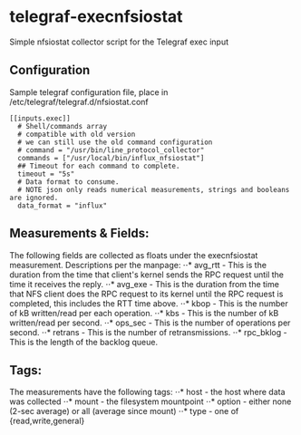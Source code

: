 # telegraf-execnfsiostat
Simple nfsiostat collector script for the Telegraf exec input
## Configuration
Sample telegraf configuration file, place in /etc/telegraf/telegraf.d/nfsiostat.conf

```
[[inputs.exec]]
  # Shell/commands array
  # compatible with old version
  # we can still use the old command configuration
  # command = "/usr/bin/line_protocol_collector"
  commands = ["/usr/local/bin/influx_nfsiostat"]
  ## Timeout for each command to complete.
  timeout = "5s"
  # Data format to consume.
  # NOTE json only reads numerical measurements, strings and booleans are ignored.
  data_format = "influx"
```
## Measurements & Fields:
The following fields are collected as floats under the execnfsiostat measurement. Descriptions per the manpage:
⋅⋅* avg_rtt - This is the duration from the time that client's kernel sends the RPC request until the time it receives the reply.
⋅⋅* avg_exe - This is the duration from the time that NFS client does the RPC request to its kernel until the RPC request is completed, this includes the RTT time above.
⋅⋅* kbop - This is the number of kB written/read per each operation.
⋅⋅* kbs - This is the number of kB written/read per second.
⋅⋅* ops_sec - This is the number of operations per second.
⋅⋅* retrans - This is the number of retransmissions.
⋅⋅* rpc_bklog - This is the length of the backlog queue.
## Tags:
The measurements have the following tags:
⋅⋅* host - the host where data was collected
⋅⋅* mount - the filesystem mountpoint
⋅⋅* option - either none (2-sec average) or all (average since mount)
⋅⋅* type - one of {read,write,general}

